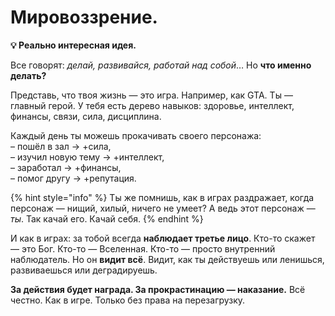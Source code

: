 # Мировоззрение.

**💡 Реально интересная идея.**

Все говорят: _делай, развивайся, работай над собой_… Но **что именно делать?**

Представь, что твоя жизнь — это игра. Например, как GTA. Ты — главный герой. У тебя есть дерево навыков: здоровье, интеллект, финансы, связи, сила, дисциплина.

Каждый день ты можешь прокачивать своего персонажа:\
– пошёл в зал → +сила,\
– изучил новую тему → +интеллект,\
– заработал → +финансы,\
– помог другу → +репутация.

{% hint style="info" %}
Ты же помнишь, как в играх раздражает, когда персонаж — нищий, хилый, ничего не умеет? А ведь этот персонаж — _ты_. Так качай его. Качай себя.
{% endhint %}

И как в играх: за тобой всегда **наблюдает третье лицо**. Кто-то скажет — это Бог. Кто-то — Вселенная. Кто-то — просто внутренний наблюдатель. Но он **видит всё**. Видит, как ты действуешь или ленишься, развиваешься или деградируешь.

**За действия будет награда. За прокрастинацию — наказание.** Всё честно. Как в игре. Только без права на перезагрузку.

